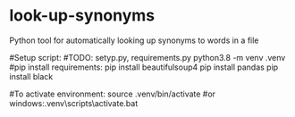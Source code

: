 # look-up-synonyms
Python tool for automatically looking up synonyms to words in a file


 
#Setup script: #TODO: setyp.py, requirements.py
python3.8 -m venv .venv
#pip install requirements:
pip install beautifulsoup4
pip install pandas
pip install black

#To activate environment:
source .venv/bin/activate
#or windows:.venv\scripts\activate.bat
